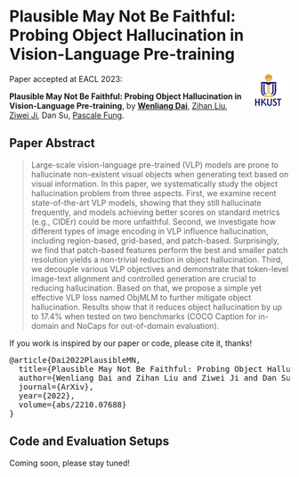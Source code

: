 # Plausible May Not Be Faithful: Probing Object Hallucination in Vision-Language Pre-training

<img align="right" src="img/HKUST.jpg" width="15%"/>

Paper accepted at EACL 2023:

**Plausible May Not Be Faithful: Probing Object Hallucination in Vision-Language Pre-training**, by **[Wenliang Dai](https://wenliangdai.github.io/)**, [Zihan Liu](https://zliucr.github.io/), [Ziwei Ji](https://ziweiji.github.io/), Dan Su, [Pascale Fung](https://pascale.home.ece.ust.hk/).

## Paper Abstract

> Large-scale vision-language pre-trained (VLP) models are prone to hallucinate non-existent visual objects when generating text based on visual information. In this paper, we systematically study the object hallucination problem from three aspects. First, we examine recent state-of-the-art VLP models, showing that they still hallucinate frequently, and models achieving better scores on standard metrics (e.g., CIDEr) could be more unfaithful. Second, we investigate how different types of image encoding in VLP influence hallucination, including region-based, grid-based, and patch-based. Surprisingly, we find that patch-based features perform the best and smaller patch resolution yields a non-trivial reduction in object hallucination. Third, we decouple various VLP objectives and demonstrate that token-level image-text alignment and controlled generation are crucial to reducing hallucination. Based on that, we propose a simple yet effective VLP loss named ObjMLM to further mitigate object hallucination. Results show that it reduces object hallucination by up to 17.4% when tested on two benchmarks (COCO Caption for in-domain and NoCaps for out-of-domain evaluation).

If you work is inspired by our paper or code, please cite it, thanks!

<pre>
@article{Dai2022PlausibleMN,
  title={Plausible May Not Be Faithful: Probing Object Hallucination in Vision-Language Pre-training},
  author={Wenliang Dai and Zihan Liu and Ziwei Ji and Dan Su and Pascale Fung},
  journal={ArXiv},
  year={2022},
  volume={abs/2210.07688}
}
</pre>

## Code and Evaluation Setups
Coming soon, please stay tuned!

